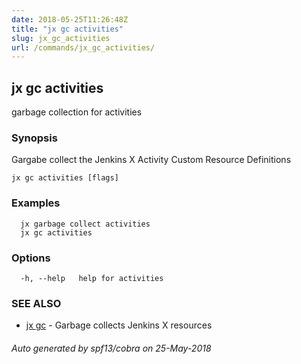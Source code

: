 ```yaml
---
date: 2018-05-25T11:26:48Z
title: "jx gc activities"
slug: jx_gc_activities
url: /commands/jx_gc_activities/
---
```

## jx gc activities

garbage collection for activities

### Synopsis

Gargabe collect the Jenkins X Activity Custom Resource Definitions

```
jx gc activities [flags]
```

### Examples

```
  jx garbage collect activities
  jx gc activities
```

### Options

```
  -h, --help   help for activities
```

### SEE ALSO

* [jx gc](/commands/jx_gc/)	 - Garbage collects Jenkins X resources

###### Auto generated by spf13/cobra on 25-May-2018
